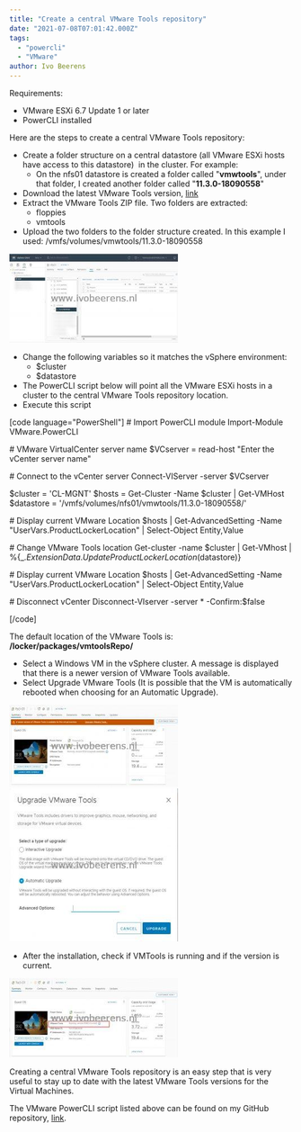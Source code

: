 ```yaml
---
title: "Create a central VMware Tools repository"
date: "2021-07-08T07:01:42.000Z"
tags: 
  - "powercli"
  - "VMware"
author: Ivo Beerens
---
```


Requirements:

- VMware ESXi 6.7 Update 1 or later
- PowerCLI installed

Here are the steps to create a central VMware Tools repository:

- Create a folder structure on a central datastore (all VMware ESXi hosts have access to this datastore)  in the cluster. For example:
    - On the nfs01 datastore is created a folder called "**vmwtools**", under that folder, I created another folder called "**11.3.0-18090558**"
- Download the latest VMware Tools version, [link](https://www.VMware.com/go/tools)
- Extract the VMware Tools ZIP file. Two folders are extracted:
    - floppies
    - vmtools
- Upload the two folders to the folder structure created. In this example I used: /vmfs/volumes/vmwtools/11.3.0-18090558

[![](images/1-300x158.jpg)](images/1.jpg)

- Change the following variables so it matches the vSphere environment:
    - $cluster
    - $datastore
- The PowerCLI script below will point all the VMware ESXi hosts in a cluster to the central VMware Tools repository location.
- Execute this script

\[code language="PowerShell"\] # Import PowerCLI module Import-Module VMware.PowerCLI

\# VMware VirtualCenter server name $VCserver = read-host "Enter the vCenter server name"

\# Connect to the vCenter server Connect-VIServer -server $VCserver

$cluster = 'CL-MGNT' $hosts = Get-Cluster -Name $cluster | Get-VMHost $datastore = '/vmfs/volumes/nfs01/vmwtools/11.3.0-18090558/'

\# Display current VMware Location $hosts | Get-AdvancedSetting -Name "UserVars.ProductLockerLocation" | Select-Object Entity,Value

\# Change VMware Tools location Get-cluster -name $cluster | Get-VMhost | %{$\_.ExtensionData.UpdateProductLockerLocation($datastore)}

\# Display current VMware Location $hosts | Get-AdvancedSetting -Name "UserVars.ProductLockerLocation" | Select-Object Entity,Value

\# Disconnect vCenter Disconnect-VIserver -server \* -Confirm:$false

\[/code\]

The default location of the VMware Tools is: **/locker/packages/vmtoolsRepo/**

- Select a Windows VM in the vSphere cluster. A message is displayed that there is a newer version of VMware Tools available.
- Select Upgrade VMware Tools (It is possible that the VM is automatically rebooted when choosing for an Automatic Upgrade).

[![](images/2-300x146.jpg)](images/2.jpg)[![](images/3-300x272.jpg)](https://www.ivobeerens.nl/wp-content/uploads/2021/07/3.jpg)

- After the installation, check if VMTools is running and if the version is current.

[![](images/4-300x141.jpg)](images/4.jpg)

Creating a central VMware Tools repository is an easy step that is very useful to stay up to date with the latest VMware Tools versions for the Virtual Machines.

The VMware PowerCLI script listed above can be found on my GitHub repository, [link](https://github.com/ibeerens/PowerCLI/blob/master/set-loc-vmwtools.ps1).



